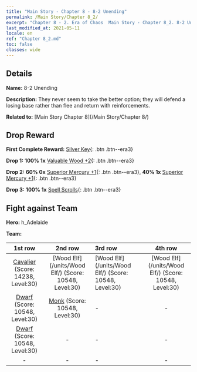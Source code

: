 ```yaml
---
title: "Main Story - Chapter 8 - 8-2 Unending"
permalink: /Main Story/Chapter 8_2/
excerpt: "Chapter 8 - 2. Era of Chaos  Main Story - Chapter 8_2. 8-2 Unending"
last_modified_at: 2021-05-11
locale: en
ref: "Chapter 8_2.md"
toc: false
classes: wide
---
```


## Details

 **Name:** 8-2 Unending

 **Description:** They never seem to take the better option; they will defend a losing base rather than flee and return with reinforcements.

 **Related to:** [Main Story Chapter 8](/Main Story/Chapter 8/)

## Drop Reward

 **First Complete Reward:** [Silver Key](/Items/con_693/){: .btn .btn--era3}

 **Drop 1:** **100% 1x** [Valuable Wood +2](/Items/mat_27/){: .btn .btn--era3}

 **Drop 2:** **60% 0x** [Superior Mercury +1](/Items/mat_21/){: .btn .btn--era3}, **40% 1x** [Superior Mercury +1](/Items/mat_21/){: .btn .btn--era3}

 **Drop 3:** **100% 1x** [Spell Scrolls](/Items/con_694/){: .btn .btn--era3}


## Fight against Team
 **Hero:** h_Adelaide

 **Team:**


  | 1st row | 2nd row | 3rd row | 4th row |
  |:----:|:----:|:----|:----:|
  | [Cavalier](/units/Cavalier/) (Score: 14238, Level:30)  | [Wood Elf](/units/Wood Elf/) (Score: 10548, Level:30)  | [Wood Elf](/units/Wood Elf/) (Score: 10548, Level:30)  | [Wood Elf](/units/Wood Elf/) (Score: 10548, Level:30)  |
  | [Dwarf](/units/Dwarf/) (Score: 10548, Level:30)  | [Monk](/units/Monk/) (Score: 10548, Level:30)  | - | - |
  | [Dwarf](/units/Dwarf/) (Score: 10548, Level:30)  | - | - | - |
  | - | - | - | - |


